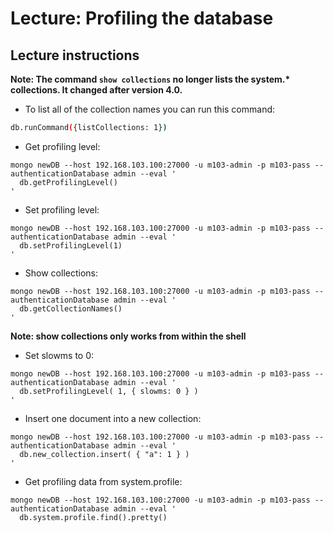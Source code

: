 # Lecture: Profiling the database

## Lecture instructions

**Note: The command `show collections` no longer lists the system.\*** **collections. It changed after version 4.0.**

- To list all of the collection names you can run this command:

```bash
db.runCommand({listCollections: 1})
```

- Get profiling level:

```shell
mongo newDB --host 192.168.103.100:27000 -u m103-admin -p m103-pass --authenticationDatabase admin --eval '
  db.getProfilingLevel()
'
```

- Set profiling level:

```shell
mongo newDB --host 192.168.103.100:27000 -u m103-admin -p m103-pass --authenticationDatabase admin --eval '
  db.setProfilingLevel(1)
'
```

- Show collections:

```shell
mongo newDB --host 192.168.103.100:27000 -u m103-admin -p m103-pass --authenticationDatabase admin --eval '
  db.getCollectionNames()
'
```

**Note: show collections only works from within the shell**

- Set slowms to 0:

```shell
mongo newDB --host 192.168.103.100:27000 -u m103-admin -p m103-pass --authenticationDatabase admin --eval '
  db.setProfilingLevel( 1, { slowms: 0 } )
'
```

- Insert one document into a new collection:

```shell
mongo newDB --host 192.168.103.100:27000 -u m103-admin -p m103-pass --authenticationDatabase admin --eval '
  db.new_collection.insert( { "a": 1 } )
'
```

- Get profiling data from system.profile:

```shell
mongo newDB --host 192.168.103.100:27000 -u m103-admin -p m103-pass --authenticationDatabase admin --eval '
  db.system.profile.find().pretty()
```
